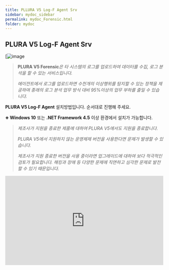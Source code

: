 ```yaml
---
title: PLLURA V5 Log-F Agent Srv
sidebar: mydoc_sidebar
permalink: mydoc_Forensic.html
folder: mydoc
---
```


## PLURA V5 Log-F Agent Srv 

[![image](/_site/images/blog_Log-F.png)

> **PLURA V5 Forensic***은 타 시스템의 로그를 업로드하여 데이터를 수집, 로그 분석을 할 수 있는 서비스입니다.*
>
>*에이전트에서 로그를 업로드하면 수천개의 이상행위를 탐지할 수 있는 정책을 제공하여 종래의 로그 분석 업무 방식 대비 95%이상의 업무 부하를 줄일 수 있습니다.*

**PLURA V5 Log-F Agent** 설치방법입니다. 순서대로 진행해 주세요.

**※ Windows 10** 또는 **.NET Framework 4.5** 이상 환경에서 설치가 가능합니다.

> *제조사가 지원을 종료한 제품에 대하여 PLURA V5에서도 지원을 종료합니다.*
>
> *PLURA V5에서 지원하지 않는 운영체제 버전을 사용한다면 문제가 발생할 수 있습니다.*
>
> *제조사가 지원 종료한 버전을 사용 중이라면 업그레이드에 대하여 보다 적극적인 검토가 필요합니다. 해킹과 장애 등 다양한 문제에 직면하고 심각한 문제로 발전할 수 있기 때문입니다.*

 <style>.embed-container { position: relative; padding-bottom: 56.25%; height: 0; overflow: hidden; max-width: 100%; } .embed-container iframe, .embed-container object, .embed-container embed { position: absolute; top: 0; left: 0; width: 100%; height: 100%; }</style><div class='embed-container'><iframe src='https://www.youtube.com/embed/SzMPzaImDwk' frameborder='0' allowfullscreen></iframe></div>

